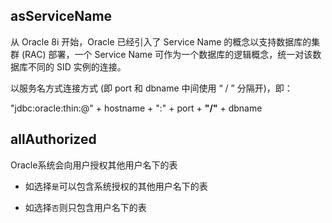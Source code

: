 ## asServiceName

从 Oracle 8i 开始，Oracle 已经引入了 Service Name 的概念以支持数据库的集群 (RAC) 部署，一个 Service Name 可作为一个数据库的逻辑概念，统一对该数据库不同的 SID 实例的连接。

以服务名方式连接方式 (即 port 和 dbname 中间使用 “ / ” 分隔开)，即：

"jdbc:oracle:thin:@" + hostname + ":" + port + **"/"** + dbname

## allAuthorized

Oracle系统会向用户授权其他用户名下的表

* 如选择`是`可以包含系统授权的其他用户名下的表

* 如选择`否`则只包含用户名下的表

